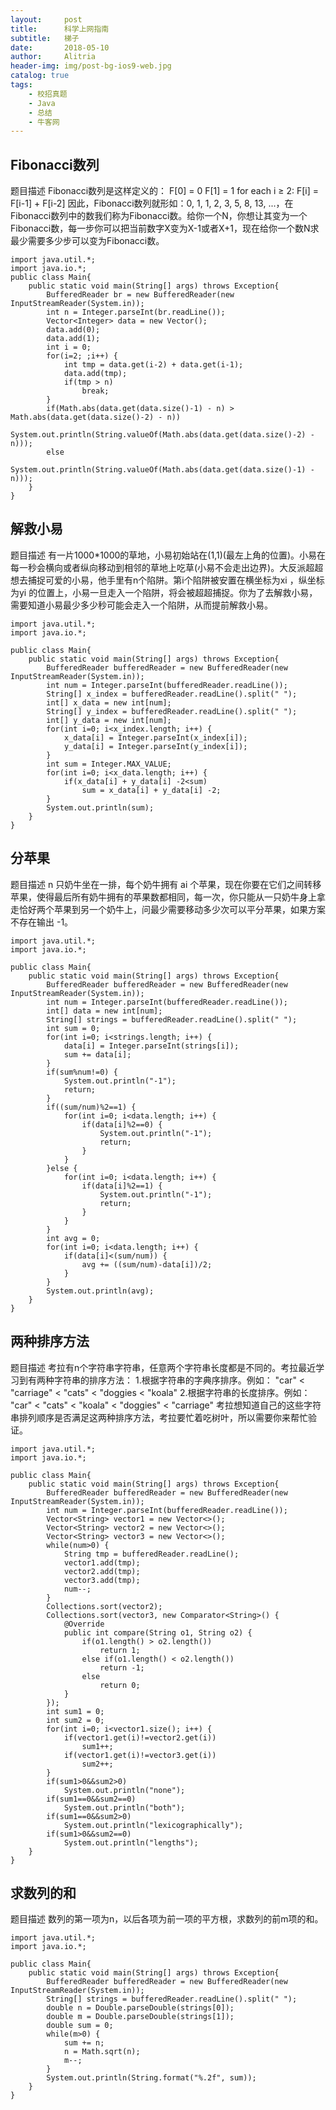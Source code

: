 ```yaml
---
layout:     post
title:      科学上网指南
subtitle:   梯子
date:       2018-05-10
author:     Alitria
header-img: img/post-bg-ios9-web.jpg
catalog: true
tags:
    - 校招真题
    - Java
    - 总结
    - 牛客网
---
```


## Fibonacci数列
题目描述
Fibonacci数列是这样定义的：
F[0] = 0
F[1] = 1
for each i ≥ 2: F[i] = F[i-1] + F[i-2]
因此，Fibonacci数列就形如：0, 1, 1, 2, 3, 5, 8, 13, ...，在Fibonacci数列中的数我们称为Fibonacci数。给你一个N，你想让其变为一个Fibonacci数，每一步你可以把当前数字X变为X-1或者X+1，现在给你一个数N求最少需要多少步可以变为Fibonacci数。
```
import java.util.*;
import java.io.*;
public class Main{
    public static void main(String[] args) throws Exception{
        BufferedReader br = new BufferedReader(new InputStreamReader(System.in));
        int n = Integer.parseInt(br.readLine());
        Vector<Integer> data = new Vector();
        data.add(0);
        data.add(1);
        int i = 0;
        for(i=2; ;i++) {
            int tmp = data.get(i-2) + data.get(i-1);
            data.add(tmp);
            if(tmp > n) 
                break;
        }
        if(Math.abs(data.get(data.size()-1) - n) > Math.abs(data.get(data.size()-2) - n))
            System.out.println(String.valueOf(Math.abs(data.get(data.size()-2) - n)));
        else
            System.out.println(String.valueOf(Math.abs(data.get(data.size()-1) - n)));
    }
}
```

## 解救小易
题目描述
有一片1000*1000的草地，小易初始站在(1,1)(最左上角的位置)。小易在每一秒会横向或者纵向移动到相邻的草地上吃草(小易不会走出边界)。大反派超超想去捕捉可爱的小易，他手里有n个陷阱。第i个陷阱被安置在横坐标为xi ，纵坐标为yi 的位置上，小易一旦走入一个陷阱，将会被超超捕捉。你为了去解救小易，需要知道小易最少多少秒可能会走入一个陷阱，从而提前解救小易。
```
import java.util.*;
import java.io.*;

public class Main{
    public static void main(String[] args) throws Exception{
        BufferedReader bufferedReader = new BufferedReader(new InputStreamReader(System.in));
        int num = Integer.parseInt(bufferedReader.readLine());
        String[] x_index = bufferedReader.readLine().split(" ");
        int[] x_data = new int[num];
        String[] y_index = bufferedReader.readLine().split(" ");
        int[] y_data = new int[num];
        for(int i=0; i<x_index.length; i++) {
            x_data[i] = Integer.parseInt(x_index[i]);
            y_data[i] = Integer.parseInt(y_index[i]);
        }
        int sum = Integer.MAX_VALUE;
        for(int i=0; i<x_data.length; i++) {
            if(x_data[i] + y_data[i] -2<sum)
                sum = x_data[i] + y_data[i] -2;
        }
        System.out.println(sum);
    }
}
```

## 分苹果
题目描述
n 只奶牛坐在一排，每个奶牛拥有 ai 个苹果，现在你要在它们之间转移苹果，使得最后所有奶牛拥有的苹果数都相同，每一次，你只能从一只奶牛身上拿走恰好两个苹果到另一个奶牛上，问最少需要移动多少次可以平分苹果，如果方案不存在输出 -1。
```
import java.util.*;
import java.io.*;

public class Main{
    public static void main(String[] args) throws Exception{
        BufferedReader bufferedReader = new BufferedReader(new InputStreamReader(System.in));
        int num = Integer.parseInt(bufferedReader.readLine());
        int[] data = new int[num];
        String[] strings = bufferedReader.readLine().split(" ");
        int sum = 0;
        for(int i=0; i<strings.length; i++) {
            data[i] = Integer.parseInt(strings[i]);
            sum += data[i];
        }
        if(sum%num!=0) {
            System.out.println("-1");
            return;
        }
        if((sum/num)%2==1) {
            for(int i=0; i<data.length; i++) {
                if(data[i]%2==0) {
                    System.out.println("-1");
                    return;
                }
            }
        }else {
            for(int i=0; i<data.length; i++) {
                if(data[i]%2==1) {
                    System.out.println("-1");
                    return;
                }
            }
        }
        int avg = 0;
        for(int i=0; i<data.length; i++) {
            if(data[i]<(sum/num)) {
                avg += ((sum/num)-data[i])/2;
            }
        }
        System.out.println(avg);
    }
}
```

## 两种排序方法
题目描述
考拉有n个字符串字符串，任意两个字符串长度都是不同的。考拉最近学习到有两种字符串的排序方法： 1.根据字符串的字典序排序。例如：
"car" < "carriage" < "cats" < "doggies < "koala"
2.根据字符串的长度排序。例如：
"car" < "cats" < "koala" < "doggies" < "carriage"
考拉想知道自己的这些字符串排列顺序是否满足这两种排序方法，考拉要忙着吃树叶，所以需要你来帮忙验证。
```
import java.util.*;
import java.io.*;

public class Main{
    public static void main(String[] args) throws Exception{
        BufferedReader bufferedReader = new BufferedReader(new InputStreamReader(System.in));
        int num = Integer.parseInt(bufferedReader.readLine());
        Vector<String> vector1 = new Vector<>();
        Vector<String> vector2 = new Vector<>();
        Vector<String> vector3 = new Vector<>();
        while(num>0) {
            String tmp = bufferedReader.readLine();
            vector1.add(tmp);
            vector2.add(tmp);
            vector3.add(tmp);
            num--;
        }
        Collections.sort(vector2);
        Collections.sort(vector3, new Comparator<String>() {
            @Override
            public int compare(String o1, String o2) {
                if(o1.length() > o2.length())
                    return 1;
                else if(o1.length() < o2.length())
                    return -1;
                else
                    return 0;
            }
        });
        int sum1 = 0;
        int sum2 = 0;
        for(int i=0; i<vector1.size(); i++) {
            if(vector1.get(i)!=vector2.get(i))
                sum1++;
            if(vector1.get(i)!=vector3.get(i))
                sum2++;
        }
        if(sum1>0&&sum2>0)
            System.out.println("none");
        if(sum1==0&&sum2==0)
            System.out.println("both");
        if(sum1==0&&sum2>0)
            System.out.println("lexicographically");
        if(sum1>0&&sum2==0)
            System.out.println("lengths");
    }
}
```

## 求数列的和
题目描述
数列的第一项为n，以后各项为前一项的平方根，求数列的前m项的和。
```
import java.util.*;
import java.io.*;

public class Main{
    public static void main(String[] args) throws Exception{
        BufferedReader bufferedReader = new BufferedReader(new InputStreamReader(System.in));
        String[] strings = bufferedReader.readLine().split(" ");
        double n = Double.parseDouble(strings[0]);
        double m = Double.parseDouble(strings[1]);
        double sum = 0;
        while(m>0) {
            sum += n;
            n = Math.sqrt(n);
            m--;
        }
        System.out.println(String.format("%.2f", sum));
    }
}
```
